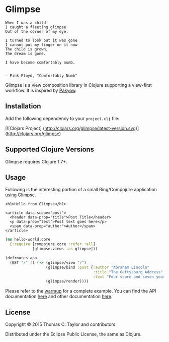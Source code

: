 # Glimpse

```
When I was a child
I caught a fleeting glimpse
Out of the corner of my eye.

I turned to look but it was gone
I cannot put my finger on it now
The child is grown,
The dream is gone.

I have become comfortably numb.


— Pink Floyd, "Comfortably Numb"
```

Glimpse is a view composition library in Clojure supporting a view-first workflow. It is inspired by [Pakyow](http://www.pakyow.org).


## Installation
Add the following dependency to your `project.clj` file:

[![Clojars Project] (http://clojars.org/glimpse/latest-version.svg)] (http://clojars.org/glimpse)


## Supported Clojure Versions

Glimpse requires Clojure 1.7+.


## Usage
Following is the interesting portion of a small Ring/Compojure application using Glimpse.

```
<h1>Hello from Glimpse</h1>

<article data-scope="post">
  <header data-prop="title">Post Title</header>
  <p data-prop="text">Post text goes here</p>
  <span data-prop="author">Author</span>
</article>
```

```clojure
(ns hello-world.core
  (:require [compojure.core :refer :all]
            [glimpse.views :as glimpse]))

(defroutes app
  (GET "/" [] (-> (glimpse/view "/")
                  (glimpse/bind :post {:author "Abraham Lincoln"
                                       :title "The Gettysburg Address"
                                       :text "Four score and seven years ago..."})
                  (glimpse/render))))
```

Please refer to the [warmup](doc/02_warmup.md) for a complete example.  You can find the API documentation [here](https://tessellator.github.io/glimpse) and other documentation [here](doc/).

## License

Copyright © 2015 Thomas C. Taylor and contributors.

Distributed under the Eclipse Public License, the same as Clojure.
